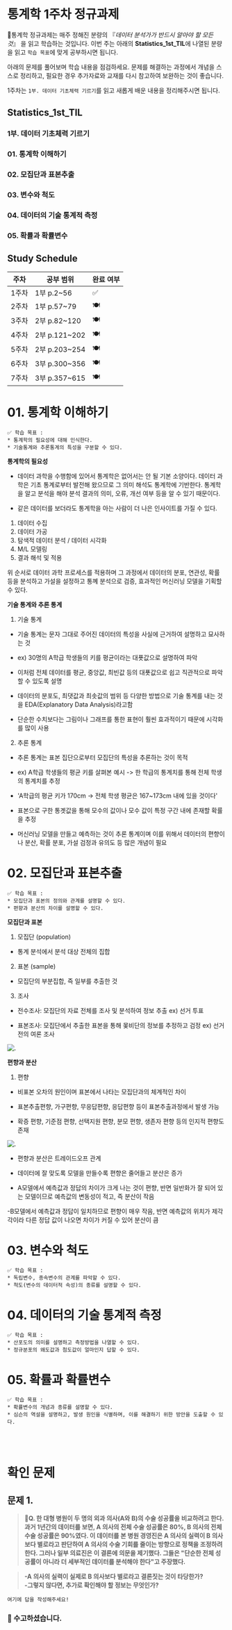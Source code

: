 # 통계학 1주차 정규과제

📌통계학 정규과제는 매주 정해진 분량의 『*데이터 분석가가 반드시 알아야 할 모든 것*』 을 읽고 학습하는 것입니다. 이번 주는 아래의 **Statistics_1st_TIL**에 나열된 분량을 읽고 `학습 목표`에 맞게 공부하시면 됩니다.

아래의 문제를 풀어보며 학습 내용을 점검하세요. 문제를 해결하는 과정에서 개념을 스스로 정리하고, 필요한 경우 추가자료와 교재를 다시 참고하여 보완하는 것이 좋습니다.

1주차는 `1부. 데이터 기초체력 기르기`를 읽고 새롭게 배운 내용을 정리해주시면 됩니다.


## Statistics_1st_TIL

### 1부. 데이터 기초체력 기르기
### 01. 통계학 이해하기
### 02. 모집단과 표본추출
### 03. 변수와 척도
### 04. 데이터의 기술 통계적 측정
### 05. 확률과 확률변수

## Study Schedule

|주차 | 공부 범위     | 완료 여부 |
|----|----------------|----------|
|1주차| 1부 p.2~56     | ✅      |
|2주차| 1부 p.57~79    | 🍽️      | 
|3주차| 2부 p.82~120   | 🍽️      | 
|4주차| 2부 p.121~202  | 🍽️      | 
|5주차| 2부 p.203~254  | 🍽️      | 
|6주차| 3부 p.300~356  | 🍽️      | 
|7주차| 3부 p.357~615  | 🍽️      | 

<!-- 여기까진 그대로 둬 주세요-->

# 01. 통계학 이해하기

```
✅ 학습 목표 :
* 통계학의 필요성에 대해 인식한다.
* 기술통계와 추론통계의 특성을 구분할 수 있다.
```
**통계학의 필요성**
- 데이터 과학을 수행함에 있어서 통계학은 없어서는 안 될 기본 소양이다. 데이터 과학은 기초 통계로부터 발전해 왔으므로 그 의미 해석도 통계학에 기반한다. 통계학을 알고 분석을 해야 분석 결과의 의미, 오류, 개선 여부 등을 알 수 있기 때문이다. 

- 같은 데이터를 보더라도 통계학을 아는 사람이 더 나은 인사이트를 가질 수 있다. 

1. 데이터 수집
2. 데이터 가공
3. 탐색적 데이터 분석 / 데이터 시각화
4. M/L 모델링
5. 결과 해석 및 적용

위 순서로 데이터 과학 프로세스를 적용하며 그 과정에서 데이터의 분포, 연관성, 확률 등을 분석하고 가설을 설정하고 통꼐 분석으로 검증, 효과적인 머신러닝 모델을 기획할 수 있다.

**기술 통계와 추론 통계**
1. 기술 통계
- 기술 통계는 문자 그대로 주어진 데이터의 특성을 사실에 근거하여 설명하고 묘사하는 것

- ex) 30명의 A학급 학생들의 키를 평균이라는 대푯값으로 설명하여 파악

- 이처럼 전체 데이터를 평균, 중앙값, 최빈값 등의 대푯값으로 쉽고 직관적으로 파악할 수 있도록 설명

- 데이터의 분포도, 최댓값과 최솟값의 범위 등 다양한 방법으로 기술 통계를 내는 것을 EDA(Explanatory Data Analysis)라고함

- 단순한 수치보다는 그림이나 그래프를 통한 표현이 훨씬 효과적이기 때문에 시각화를 많이 사용

2. 추론 통계
- 추론 통계는 표본 집단으로부터 모집단의 특성을 추론하는 것이 목적

- ex) A학급 학생들의 평균 키를 살펴본 예시 -> 한 학급의 통계치를 통해 전체 학생의 통계치를 추정

- 'A학급의 평균 키가 170cm -> 전체 학생 평균은 167~173cm 내에 있을 것이다'

- 표본으로 구한 통곗값을 통해 모수의 값이나 모수 값이 특정 구간 내에 존재할 확률을 추정

- 머신러닝 모델을 만들고 예측하는 것이 추론 통계이며 이를 위해서 데이터의 편향이나 분산, 확률 분포, 가설 검정과 유의도 등 많은 개념이 필요




# 02. 모집단과 표본추출

```
✅ 학습 목표 :
* 모집단과 표본의 정의와 관계를 설명할 수 있다.
* 편향과 분산의 차이를 설명할 수 있다.
```

**모집단과 표본**
1. 모집단 (population)

- 통계 분석에서 분석 대상 전체의 집합

2. 표본 (sample)

- 모집단의 부분집합, 즉 일부를 추출한 것

3. 조사

- 전수조사: 모집단의 자료 전체를 조사 및 분석하여 정보 추출 ex) 선거 투표

- 표본조사: 모집단에서 추출한 표본을 통해 몾비단의 정보를 추정하고 검정 ex) 선거 전의 여론 조사

![.](image/yeopyo.jpg)

**편향과 분산**
1. 편향
- 비표본 오차의 원인이며 표본에서 나타는 모집단과의 체계적인 차이

- 표본추출편향, 가구편향, 무응답편향, 응답편향 등이 표본추출과정에서 발생 가능

- 확증 편향, 기준점 편향, 선택지원 편향, 분모 편향, 생존자 편향 등의 인지적 편향도 존재

![.](image/model.jpg)
- 편향과 분산은 트레이드오프 관계

- 데이터에 잘 맞도록 모델을 만들수록 편향은 줄어들고 분산은 증가

- A모델에서 예측값과 정답의 차이가 크게 나는 것이 편향, 반면 일반화가 잘 되어 있는 모델이므로 예측값의 변동성이 적고, 즉 분산이 작음

-B모델에서 예측값과 정답이 일치하므로 편향이 매우 작음, 반면 예측값의 위치가 제각각이라 다른 정답 값이 나오면 차이가 커질 수 있어 분산이 큼


# 03. 변수와 척도
```
✅ 학습 목표 :
* 독립변수, 종속변수의 관계를 파악할 수 있다.
* 척도(변수의 데이터적 속성)의 종류를 설명할 수 있다.
```
<!-- 새롭게 배운 내용을 자유롭게 정리해주세요.-->


# 04. 데이터의 기술 통계적 측정

```
✅ 학습 목표 :
* 산포도의 의미를 설명하고 측정방법을 나열할 수 있다.
* 정규분포의 왜도값과 첨도값이 얼마인지 답할 수 있다.
```

<!-- 새롭게 배운 내용을 자유롭게 정리해주세요.-->


# 05. 확률과 확률변수

```
✅ 학습 목표 :
* 확률변수의 개념과 종류를 설명할 수 있다.
* 심슨의 역설을 설명하고, 발생 원인을 식별하며, 이를 해결하기 위한 방안을 도출할 수 있다.
```

<!-- 새롭게 배운 내용을 자유롭게 정리해주세요.-->


<br>
<br>

# 확인 문제

## 문제 1.

> **🧚Q. 한 대형 병원이 두 명의 외과 의사(A와 B)의 수술 성공률을 비교하려고 한다. 과거 1년간의 데이터를 보면, A 의사의 전체 수술 성공률은 80%, B 의사의 전체 수술 성공률은 90%였다. 이 데이터를 본 병원 경영진은 A 의사의 실력이 B 의사보다 별로라고 판단하여 A 의사의 수술 기회를 줄이는 방향으로 정책을 조정하려 한다.
그러나 일부 의료진은 이 결론에 의문을 제기했다.
그들은 "단순한 전체 성공률이 아니라 더 세부적인 데이터를 분석해야 한다"고 주장했다.**

> **-A 의사의 실력이 실제로 B 의사보다 별로라고 결론짓는 것이 타당한가?   
-그렇지 않다면, 추가로 확인해야 할 정보는 무엇인가?**

<!--심슨의 역설을 이해하였는지 확인하기 위한 문제입니다-->

<!--학습한 개념을 활용하여 자유롭게 설명해 보세요. 구체적인 예시를 들어 설명하면 더욱 좋습니다.-->

```
여기에 답을 작성해주세요!
```

### 🎉 수고하셨습니다.